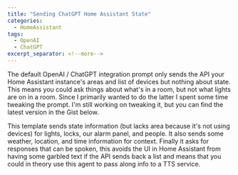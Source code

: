 ```yaml
---
title: "Sending ChatGPT Home Assistant State"
categories:
  - HomeAssistant
tags:
  - OpenAI
  - ChatGPT
excerpt_separator: <!--more-->
---
```


The default OpenAI / ChatGPT integration prompt only sends the API your Home Assistant instance's areas and list of devices but nothing about state. This means you could ask things about what's in a room, but not what lights are on in a room. Since I primarily wanted to do the latter I spent some time tweaking the prompt. I'm still working on tweaking it, but you can find the latest version in the Gist below. 

This template sends state information (but lacks area because it's not using devices) for lights, locks, our alarm panel, and people. It also sends some weather, location, and time information for context. Finally it asks for responses that can be spoken, this avoids the UI in Home Assistant from having some garbled text if the API sends back a list and means that you could in theory use this agent to pass along info to a TTS service.

<script src="https://gist.github.com/jak119/a34db197d3cc6886d79a3e4eb69de7c8.js"></script>
